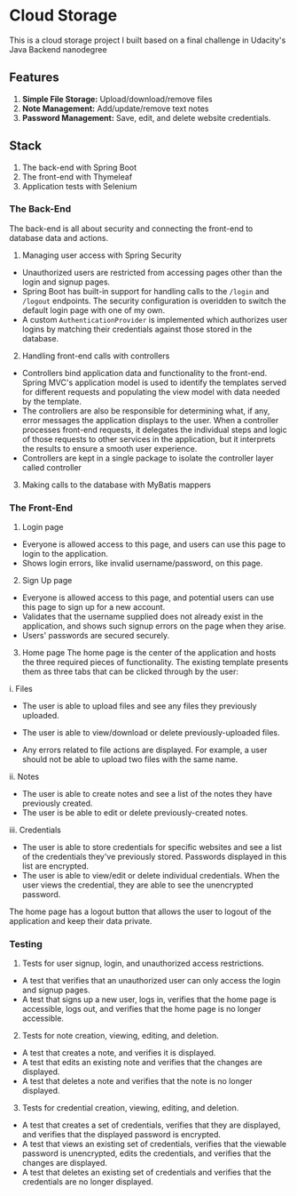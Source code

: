# Cloud Storage
This is a cloud storage project I built based on a final challenge in Udacity's Java Backend nanodegree

## Features
1. **Simple File Storage:** Upload/download/remove files
2. **Note Management:** Add/update/remove text notes
3. **Password Management:** Save, edit, and delete website credentials.  

## Stack
1. The back-end with Spring Boot
2. The front-end with Thymeleaf
3. Application tests with Selenium

### The Back-End
The back-end is all about security and connecting the front-end to database data and actions. 

1. Managing user access with Spring Security
 - Unauthorized users are restricted from accessing pages other than the login and signup pages.
 - Spring Boot has built-in support for handling calls to the `/login` and `/logout` endpoints. The security configuration is overidden to switch the default login page with one of my own.
 - A custom `AuthenticationProvider` is implemented which authorizes user logins by matching their credentials against those stored in the database.  


2. Handling front-end calls with controllers
 - Controllers bind application data and functionality to the front-end. Spring MVC's application model is used to identify the templates served for different requests and populating the view model with data needed by the template. 
 - The controllers are also be responsible for determining what, if any, error messages the application displays to the user. When a controller processes front-end requests, it delegates the individual steps and logic of those requests to other services in the application, but it interprets the results to ensure a smooth user experience.
 - Controllers are kept in a single package to isolate the controller layer called controller


3. Making calls to the database with MyBatis mappers


### The Front-End

1. Login page
 - Everyone is allowed access to this page, and users can use this page to login to the application. 
 - Shows login errors, like invalid username/password, on this page. 


2. Sign Up page
 - Everyone is allowed access to this page, and potential users can use this page to sign up for a new account. 
 - Validates that the username supplied does not already exist in the application, and shows such signup errors on the page when they arise.
 - Users' passwords are secured securely.


3. Home page
The home page is the center of the application and hosts the three required pieces of functionality. The existing template presents them as three tabs that can be clicked through by the user:


 i. Files
  - The user is able to upload files and see any files they previously uploaded. 

  - The user is able to view/download or delete previously-uploaded files.
  - Any errors related to file actions are displayed. For example, a user should not be able to upload two files with the same name.


 ii. Notes
  - The user is able to create notes and see a list of the notes they have previously created.
  - The user is be able to edit or delete previously-created notes.

 iii. Credentials
 - The user is able to store credentials for specific websites and see a list of the credentials they've previously stored. Passwords displayed in this list are encrypted.
 - The user is able to view/edit or delete individual credentials. When the user views the credential, they are able to see the unencrypted password.

The home page has a logout button that allows the user to logout of the application and keep their data private.

### Testing

1. Tests for user signup, login, and unauthorized access restrictions.
 - A test that verifies that an unauthorized user can only access the login and signup pages.
 - A test that signs up a new user, logs in, verifies that the home page is accessible, logs out, and verifies that the home page is no longer accessible. 


2. Tests for note creation, viewing, editing, and deletion.
 - A test that creates a note, and verifies it is displayed.
 - A test that edits an existing note and verifies that the changes are displayed.
 - A test that deletes a note and verifies that the note is no longer displayed.


3. Tests for credential creation, viewing, editing, and deletion.
 - A test that creates a set of credentials, verifies that they are displayed, and verifies that the displayed password is encrypted.
 - A test that views an existing set of credentials, verifies that the viewable password is unencrypted, edits the credentials, and verifies that the changes are displayed.
 - A test that deletes an existing set of credentials and verifies that the credentials are no longer displayed.
